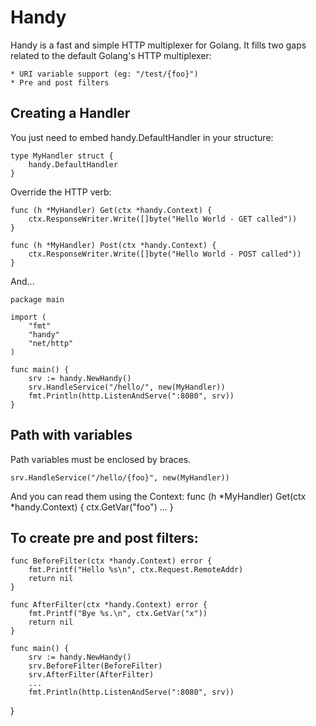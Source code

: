 Handy
==========================================

Handy is a fast and simple HTTP multiplexer for Golang. It fills two gaps
related to the default Golang's HTTP multiplexer:

	* URI variable support (eg: "/test/{foo}")
	* Pre and post filters

## Creating a Handler
You just need to embed handy.DefaultHandler in your structure:

	type MyHandler struct {
		handy.DefaultHandler
	}

Override the HTTP verb:

	func (h *MyHandler) Get(ctx *handy.Context) {
		ctx.ResponseWriter.Write([]byte("Hello World - GET called"))
	}

	func (h *MyHandler) Post(ctx *handy.Context) {
		ctx.ResponseWriter.Write([]byte("Hello World - POST called"))
	}

And...

	package main

	import (
		"fmt"
		"handy"
		"net/http"
	)

	func main() {
		srv := handy.NewHandy()
		srv.HandleService("/hello/", new(MyHandler))
		fmt.Println(http.ListenAndServe(":8080", srv))
	}

## Path with variables
Path variables must be enclosed by braces.

	srv.HandleService("/hello/{foo}", new(MyHandler))

And you can read them using the Context:
	func (h *MyHandler) Get(ctx *handy.Context) {
		ctx.GetVar("foo")
		...
	}

## To create pre and post filters:
	func BeforeFilter(ctx *handy.Context) error {
		fmt.Printf("Hello %s\n", ctx.Request.RemoteAddr)
		return nil
	}

	func AfterFilter(ctx *handy.Context) error {
		fmt.Printf("Bye %s.\n", ctx.GetVar("x"))
		return nil
	}

	func main() {
		srv := handy.NewHandy()
		srv.BeforeFilter(BeforeFilter)
		srv.AfterFilter(AfterFilter)
		...
		fmt.Println(http.ListenAndServe(":8080", srv))
}
